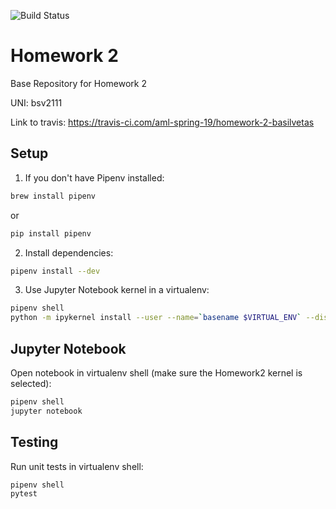 ![Build Status](https://travis-ci.com/aml-spring-19/homework-2-basilvetas.svg?token=AJqy8UpM4w9TVN6sptzA&branch=master)

# Homework 2
Base Repository for Homework 2

UNI: bsv2111

Link to travis: https://travis-ci.com/aml-spring-19/homework-2-basilvetas

## Setup

1. If you don't have Pipenv installed:
```bash
brew install pipenv
```
or
```bash
pip install pipenv
```

2. Install dependencies:
```bash
pipenv install --dev
```

3. Use Jupyter Notebook kernel in a virtualenv:
```bash
pipenv shell
python -m ipykernel install --user --name=`basename $VIRTUAL_ENV` --display-name "Homework2"
```

## Jupyter Notebook

Open notebook in virtualenv shell (make sure the Homework2 kernel is selected):
```bash
pipenv shell
jupyter notebook
```

## Testing

Run unit tests in virtualenv shell:
```bash
pipenv shell
pytest
```
